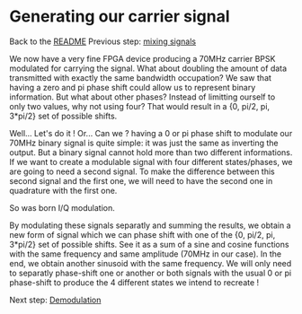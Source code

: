 # Generating our carrier signal
Back to the [README](../README.md)
Previous step: [mixing signals](4_Mixing_Signals.md)

We now have a very fine FPGA device producing a 70MHz carrier BPSK modulated for carrying the signal. What about doubling the amount of data transmitted with exactly the same bandwidth occupation?
We saw that having a zero and pi phase shift could allow us to represent binary information. But what about other phases? Instead of limitting ourself to only two values, why not using four? That would result in a {0, pi/2, pi, 3*pi/2} set of possible shifts.

Well... Let's do it ! Or... Can we ? having a 0 or pi phase shift to modulate our 70MHz binary signal is quite simple: it was just the same as inverting the output. But a binary signal cannot hold more than two different informations. If we want to create a modulable signal with four different states/phases, we are going to need a second signal. To make the difference between this second signal and the first one, we will need to have the second one in quadrature with the first one. 

So was born I/Q modulation. 

By modulating these signals separatly and summing the results, we obtain a new form of signal which we can phase shift with one of the {0, pi/2, pi, 3*pi/2} set of possible shifts. 
See it as a sum of a sine and cosine functions with the same frequency and same amplitude (70MHz in our case). In the end, we obtain another sinusoid with the same frequency. We will only need to separatly phase-shift one or another or both signals with the usual 0 or pi phase-shift to produce the 4 different states we intend to recreate !

Next step: [Demodulation](6_Demodulation.md) 
